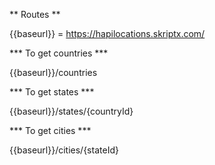 ** Routes **

{{baseurl}} = https://hapilocations.skriptx.com/

*** To get countries ***

{{baseurl}}/countries

*** To get states ***

{{baseurl}}/states/{countryId}

*** To get cities ***

{{baseurl}}/cities/{stateId}